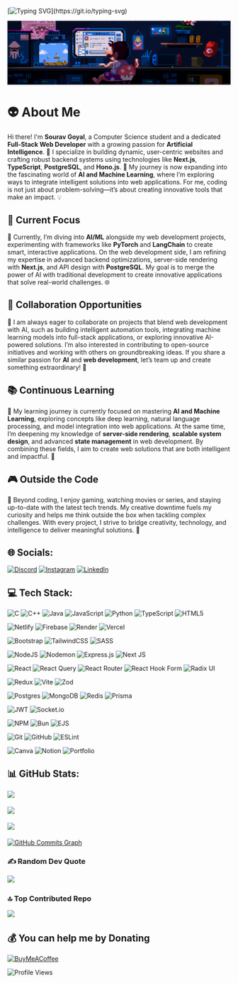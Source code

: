 [![Typing SVG](https://readme-typing-svg.demolab.com?font=Fira+Code&size=18&pause=1000&center=true&vCenter=true&width=515&lines=Breathing+life+into+pixels+with+code.;Where+innovation+meets+implementation.;Coding+the+future%2C+one+line+at+a+time.;Architecting+solutions+for+tomorrow%2C+today.)](https://git.io/typing-svg)

![Banner Image](./banner.gif)

# 👽 About Me

Hi there! I'm **Sourav Goyal**, a Computer Science student and a dedicated **Full-Stack Web Developer** with a growing passion for **Artificial Intelligence**. 🚀 I specialize in building dynamic, user-centric websites and crafting robust backend systems using technologies like **Next.js**, **TypeScript**, **PostgreSQL**, and **Hono.js**. 🌟 My journey is now expanding into the fascinating world of **AI and Machine Learning**, where I’m exploring ways to integrate intelligent solutions into web applications. For me, coding is not just about problem-solving—it’s about creating innovative tools that make an impact. 💡

## 🚀 Current Focus

🎯 Currently, I’m diving into **AI/ML** alongside my web development projects, experimenting with frameworks like **PyTorch** and **LangChain** to create smart, interactive applications. On the web development side, I am refining my expertise in advanced backend optimizations, server-side rendering with **Next.js**, and API design with **PostgreSQL**. My goal is to merge the power of AI with traditional development to create innovative applications that solve real-world challenges. 🌐

## 🤝 Collaboration Opportunities

💬 I am always eager to collaborate on projects that blend web development with AI, such as building intelligent automation tools, integrating machine learning models into full-stack applications, or exploring innovative AI-powered solutions. I’m also interested in contributing to open-source initiatives and working with others on groundbreaking ideas. If you share a similar passion for **AI** and **web development**, let’s team up and create something extraordinary! 🚀

## 📚 Continuous Learning

📖 My learning journey is currently focused on mastering **AI and Machine Learning**, exploring concepts like deep learning, natural language processing, and model integration into web applications. At the same time, I’m deepening my knowledge of **server-side rendering**, **scalable system design**, and advanced **state management** in web development. By combining these fields, I aim to create web solutions that are both intelligent and impactful. 🌟

## 🎮 Outside the Code

🎲 Beyond coding, I enjoy gaming, watching movies or series, and staying up-to-date with the latest tech trends. My creative downtime fuels my curiosity and helps me think outside the box when tackling complex challenges. With every project, I strive to bridge creativity, technology, and intelligence to deliver meaningful solutions. 🌈

## 🌐 Socials:

[![Discord](https://img.shields.io/badge/Discord-%237289DA.svg?logo=discord&logoColor=white)](https://discord.gg/sourav_g_88375) [![Instagram](https://img.shields.io/badge/Instagram-%23E4405F.svg?logo=Instagram&logoColor=white)](https://instagram.com/goyalsourav8893) [![LinkedIn](https://img.shields.io/badge/LinkedIn-%230077B5.svg?logo=linkedin&logoColor=white)](https://linkedin.com/in/www.linkedin.com/in/sourav-goyal-0555a51b4)

## 💻 Tech Stack:

![C](https://img.shields.io/badge/c-%2300599C.svg?style=for-the-badge&logo=c&logoColor=white)
![C++](https://img.shields.io/badge/c++-%2300599C.svg?style=for-the-badge&logo=c%2B%2B&logoColor=white)
![Java](https://img.shields.io/badge/java-%23ED8B00.svg?style=for-the-badge&logo=openjdk&logoColor=white)
![JavaScript](https://img.shields.io/badge/javascript-%23323330.svg?style=for-the-badge&logo=javascript&logoColor=%23F7DF1E)
![Python](https://img.shields.io/badge/python-3670A0?style=for-the-badge&logo=python&logoColor=ffdd54)
![TypeScript](https://img.shields.io/badge/typescript-%23007ACC.svg?style=for-the-badge&logo=typescript&logoColor=white)
![HTML5](https://img.shields.io/badge/html5-%23E34F26.svg?style=for-the-badge&logo=html5&logoColor=white)

![Netlify](https://img.shields.io/badge/netlify-%23000000.svg?style=for-the-badge&logo=netlify&logoColor=#00C7B7)
![Firebase](https://img.shields.io/badge/firebase-%23039BE5.svg?style=for-the-badge&logo=firebase)
![Render](https://img.shields.io/badge/Render-%46E3B7.svg?style=for-the-badge&logo=render&logoColor=white)
![Vercel](https://img.shields.io/badge/vercel-%23000000.svg?style=for-the-badge&logo=vercel&logoColor=white)

![Bootstrap](https://img.shields.io/badge/bootstrap-%238511FA.svg?style=for-the-badge&logo=bootstrap&logoColor=white)
![TailwindCSS](https://img.shields.io/badge/tailwindcss-%2338B2AC.svg?style=for-the-badge&logo=tailwind-css&logoColor=white)
![SASS](https://img.shields.io/badge/SASS-hotpink.svg?style=for-the-badge&logo=SASS&logoColor=white)

![NodeJS](https://img.shields.io/badge/node.js-6DA55F?style=for-the-badge&logo=node.js&logoColor=white)
![Nodemon](https://img.shields.io/badge/NODEMON-%23323330.svg?style=for-the-badge&logo=nodemon&logoColor=%BBDEAD)
![Express.js](https://img.shields.io/badge/express.js-%23404d59.svg?style=for-the-badge&logo=express&logoColor=%2361DAFB)
![Next JS](https://img.shields.io/badge/Next-black?style=for-the-badge&logo=next.js&logoColor=white)

![React](https://img.shields.io/badge/react-%2320232a.svg?style=for-the-badge&logo=react&logoColor=%2361DAFB)
![React Query](https://img.shields.io/badge/-React%20Query-FF4154?style=for-the-badge&logo=react%20query&logoColor=white)
![React Router](https://img.shields.io/badge/React_Router-CA4245?style=for-the-badge&logo=react-router&logoColor=white)
![React Hook Form](https://img.shields.io/badge/React%20Hook%20Form-%23EC5990.svg?style=for-the-badge&logo=reacthookform&logoColor=white)
![Radix UI](https://img.shields.io/badge/radix%20ui-161618.svg?style=for-the-badge&logo=radix-ui&logoColor=white)

![Redux](https://img.shields.io/badge/redux-%23593d88.svg?style=for-the-badge&logo=redux&logoColor=white)
![Vite](https://img.shields.io/badge/vite-%23646CFF.svg?style=for-the-badge&logo=vite&logoColor=white)
![Zod](https://img.shields.io/badge/zod-%233068b7.svg?style=for-the-badge&logo=zod&logoColor=white)

![Postgres](https://img.shields.io/badge/postgres-%23316192.svg?style=for-the-badge&logo=postgresql&logoColor=white)
![MongoDB](https://img.shields.io/badge/MongoDB-%234ea94b.svg?style=for-the-badge&logo=mongodb&logoColor=white)
![Redis](https://img.shields.io/badge/redis-%23DD0031.svg?style=for-the-badge&logo=redis&logoColor=white)
![Prisma](https://img.shields.io/badge/Prisma-3982CE?style=for-the-badge&logo=Prisma&logoColor=white)

![JWT](https://img.shields.io/badge/JWT-black?style=for-the-badge&logo=JSON%20web%20tokens)
![Socket.io](https://img.shields.io/badge/Socket.io-black?style=for-the-badge&logo=socket.io&badgeColor=010101)

![NPM](https://img.shields.io/badge/NPM-%23CB3837.svg?style=for-the-badge&logo=npm&logoColor=white)
![Bun](https://img.shields.io/badge/Bun-%23000000.svg?style=for-the-badge&logo=bun&logoColor=white)
![EJS](https://img.shields.io/badge/ejs-%23B4CA65.svg?style=for-the-badge&logo=ejs&logoColor=black)

![Git](https://img.shields.io/badge/git-%23F05033.svg?style=for-the-badge&logo=git&logoColor=white)
![GitHub](https://img.shields.io/badge/github-%23121011.svg?style=for-the-badge&logo=github&logoColor=white)
![ESLint](https://img.shields.io/badge/ESLint-4B3263?style=for-the-badge&logo=eslint&logoColor=white)

![Canva](https://img.shields.io/badge/Canva-%2300C4CC.svg?style=for-the-badge&logo=Canva&logoColor=white)
![Notion](https://img.shields.io/badge/Notion-%23000000.svg?style=for-the-badge&logo=notion&logoColor=white)
![Portfolio](https://img.shields.io/badge/Portfolio-%23000000.svg?style=for-the-badge&logo=firefox&logoColor=#FF7139)

## 📊 GitHub Stats:

![](https://github-readme-stats.vercel.app/api/top-langs/?username=Sourav-Goyal19&theme=dark&hide_border=false&include_all_commits=true&count_private=false&layout=compact)<br/><br/>
![](https://github-readme-stats.vercel.app/api?username=Sourav-Goyal19&theme=dark&hide_border=false&include_all_commits=true&count_private=false)<br/><br/>
![](https://github-readme-streak-stats.herokuapp.com/?user=Sourav-Goyal19&theme=dark&hide_border=false)<br/><br/>
<a href="http://www.github.com/Sourav-Goyal19"><img src="https://github-readme-activity-graph.vercel.app/graph?username=Sourav-Goyal19&theme=merko&bg_color=1c1917&color=ffffff&line=0891b2&point=ffffff&area_color=1c1917&area=true&hide_border=true&custom_title=GitHub%20Commits%20Graph" alt="GitHub Commits Graph" /></a>

### ✍️ Random Dev Quote

![](https://quotes-github-readme.vercel.app/api?type=horizontal&theme=dark)

### 🔝 Top Contributed Repo

![](https://github-contributor-stats.vercel.app/api?username=Sourav-Goyal19&limit=5&theme=dark&combine_all_yearly_contributions=true)

## 💰 You can help me by Donating

[![BuyMeACoffee](https://img.shields.io/badge/Buy%20Me%20a%20Coffee-ffdd00?style=for-the-badge&logo=buy-me-a-coffee&logoColor=black)](https://buymeacoffee.com/souravgoyal19)

![Profile Views](https://komarev.com/ghpvc/?username=Sourav-Goyal19&color=blue)
